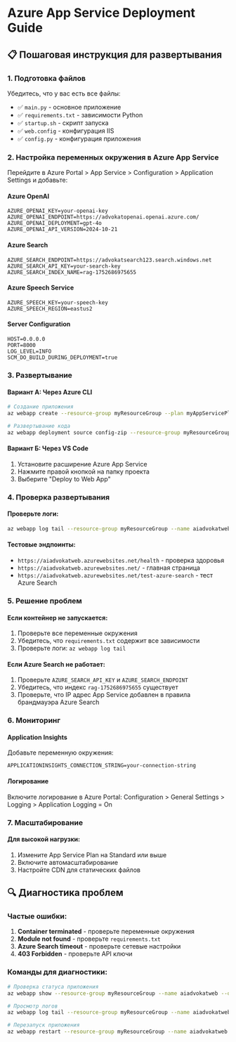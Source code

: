 # Azure App Service Deployment Guide

## 📋 Пошаговая инструкция для развертывания

### 1. Подготовка файлов
Убедитесь, что у вас есть все файлы:
- ✅ `main.py` - основное приложение
- ✅ `requirements.txt` - зависимости Python
- ✅ `startup.sh` - скрипт запуска
- ✅ `web.config` - конфигурация IIS
- ✅ `config.py` - конфигурация приложения

### 2. Настройка переменных окружения в Azure App Service

Перейдите в Azure Portal > App Service > Configuration > Application Settings и добавьте:

#### Azure OpenAI
```
AZURE_OPENAI_KEY=your-openai-key
AZURE_OPENAI_ENDPOINT=https://advokatopenai.openai.azure.com/
AZURE_OPENAI_DEPLOYMENT=gpt-4o
AZURE_OPENAI_API_VERSION=2024-10-21
```

#### Azure Search
```
AZURE_SEARCH_ENDPOINT=https://advokatsearch123.search.windows.net
AZURE_SEARCH_API_KEY=your-search-key
AZURE_SEARCH_INDEX_NAME=rag-1752686975655
```

#### Azure Speech Service
```
AZURE_SPEECH_KEY=your-speech-key
AZURE_SPEECH_REGION=eastus2
```

#### Server Configuration
```
HOST=0.0.0.0
PORT=8000
LOG_LEVEL=INFO
SCM_DO_BUILD_DURING_DEPLOYMENT=true
```

### 3. Развертывание

#### Вариант А: Через Azure CLI
```bash
# Создание приложения
az webapp create --resource-group myResourceGroup --plan myAppServicePlan --name aiadvokatweb --runtime "PYTHON|3.11"

# Развертывание кода
az webapp deployment source config-zip --resource-group myResourceGroup --name aiadvokatweb --src deploy.zip
```

#### Вариант Б: Через VS Code
1. Установите расширение Azure App Service
2. Нажмите правой кнопкой на папку проекта
3. Выберите "Deploy to Web App"

### 4. Проверка развертывания

#### Проверьте логи:
```bash
az webapp log tail --resource-group myResourceGroup --name aiadvokatweb
```

#### Тестовые эндпоинты:
- `https://aiadvokatweb.azurewebsites.net/health` - проверка здоровья
- `https://aiadvokatweb.azurewebsites.net/` - главная страница
- `https://aiadvokatweb.azurewebsites.net/test-azure-search` - тест Azure Search

### 5. Решение проблем

#### Если контейнер не запускается:
1. Проверьте все переменные окружения
2. Убедитесь, что `requirements.txt` содержит все зависимости
3. Проверьте логи: `az webapp log tail`

#### Если Azure Search не работает:
1. Проверьте `AZURE_SEARCH_API_KEY` и `AZURE_SEARCH_ENDPOINT`
2. Убедитесь, что индекс `rag-1752686975655` существует
3. Проверьте, что IP адрес App Service добавлен в правила брандмауэра Azure Search

### 6. Мониторинг

#### Application Insights
Добавьте переменную окружения:
```
APPLICATIONINSIGHTS_CONNECTION_STRING=your-connection-string
```

#### Логирование
Включите логирование в Azure Portal:
Configuration > General Settings > Logging > Application Logging = On

### 7. Масштабирование

#### Для высокой нагрузки:
1. Измените App Service Plan на Standard или выше
2. Включите автомасштабирование
3. Настройте CDN для статических файлов

## 🔍 Диагностика проблем

### Частые ошибки:

1. **Container terminated** - проверьте переменные окружения
2. **Module not found** - проверьте `requirements.txt`
3. **Azure Search timeout** - проверьте сетевые настройки
4. **403 Forbidden** - проверьте API ключи

### Команды для диагностики:
```bash
# Проверка статуса приложения
az webapp show --resource-group myResourceGroup --name aiadvokatweb --query state

# Просмотр логов
az webapp log tail --resource-group myResourceGroup --name aiadvokatweb

# Перезапуск приложения
az webapp restart --resource-group myResourceGroup --name aiadvokatweb
```
